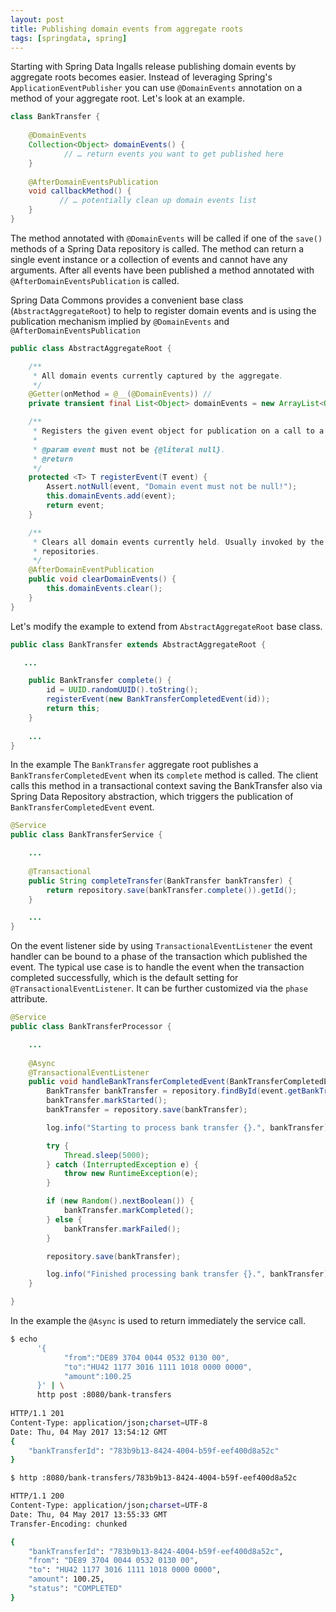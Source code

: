 ```yaml
---
layout: post
title: Publishing domain events from aggregate roots
tags: [springdata, spring]
---
```


Starting with Spring Data Ingalls release publishing domain events by aggregate roots becomes easier. Instead of leveraging Spring's `ApplicationEventPublisher` you can use `@DomainEvents` annotation on a method of your aggregate root.
Let's look at an example.

```java
class BankTransfer {
    
    @DomainEvents 
    Collection<Object> domainEvents() {
            // … return events you want to get published here
    }
    
    @AfterDomainEventsPublication 
    void callbackMethod() {
           // … potentially clean up domain events list
    }
}
```

The method annotated with `@DomainEvents` will be called if one of the `save()` methods of a Spring Data repository is called. The method can return a single event instance or a collection of events and cannot have any arguments. After all events have been published a method annotated with `@AfterDomainEventsPublication` is called.

Spring Data Commons provides a convenient base class (`AbstractAggregateRoot`) to help to register domain events and is using the publication mechanism implied by `@DomainEvents` and `@AfterDomainEventsPublication`   
  
```java
public class AbstractAggregateRoot {

	/**
	 * All domain events currently captured by the aggregate.
	 */
	@Getter(onMethod = @__(@DomainEvents)) //
	private transient final List<Object> domainEvents = new ArrayList<Object>();

	/**
	 * Registers the given event object for publication on a call to a Spring Data repository's save method.
	 * 
	 * @param event must not be {@literal null}.
	 * @return
	 */
	protected <T> T registerEvent(T event) {
		Assert.notNull(event, "Domain event must not be null!");
		this.domainEvents.add(event);
		return event;
	}

	/**
	 * Clears all domain events currently held. Usually invoked by the infrastructure in place in Spring Data
	 * repositories.
	 */
	@AfterDomainEventPublication
	public void clearDomainEvents() {
		this.domainEvents.clear();
	}
}
```
  
Let's modify the example to extend from `AbstractAggregateRoot` base class.
  
```java
public class BankTransfer extends AbstractAggregateRoot {

   ...

    public BankTransfer complete() {
        id = UUID.randomUUID().toString();
        registerEvent(new BankTransferCompletedEvent(id));
        return this;
    }
    
    ...
}
```

In the example The `BankTransfer` aggregate root publishes a `BankTransferCompletedEvent` when its `complete` method is called.
The client calls this method in a transactional context saving the BankTransfer also via Spring Data Repository abstraction, which triggers the publication of `BankTransferCompletedEvent` event.

```java
@Service
public class BankTransferService {

    ...
    
    @Transactional
    public String completeTransfer(BankTransfer bankTransfer) {
        return repository.save(bankTransfer.complete()).getId();
    }

    ...
}
```

On the event listener side by using `TransactionalEventListener` the event handler can be bound to a phase of the transaction which published the event. The typical use case is to handle the event when the transaction completed successfully, which is the default setting for `@TransactionalEventListener`. It can be further customized via the `phase` attribute. 

```java
@Service
public class BankTransferProcessor {

    ...
    
    @Async
    @TransactionalEventListener
    public void handleBankTransferCompletedEvent(BankTransferCompletedEvent event) {
        BankTransfer bankTransfer = repository.findById(event.getBankTransferId());
        bankTransfer.markStarted();
        bankTransfer = repository.save(bankTransfer);

        log.info("Starting to process bank transfer {}.", bankTransfer);

        try {
            Thread.sleep(5000);
        } catch (InterruptedException e) {
            throw new RuntimeException(e);
        }

        if (new Random().nextBoolean()) {
            bankTransfer.markCompleted();
        } else {
            bankTransfer.markFailed();
        }

        repository.save(bankTransfer);

        log.info("Finished processing bank transfer {}.", bankTransfer);
    }

}
``` 

In the example the `@Async` is used to return immediately the service call.   
  
  
```bash
$ echo 
      '{
            "from":"DE89 3704 0044 0532 0130 00",
            "to":"HU42 1177 3016 1111 1018 0000 0000",
            "amount":100.25
      }' | \
      http post :8080/bank-transfers
     
HTTP/1.1 201
Content-Type: application/json;charset=UTF-8
Date: Thu, 04 May 2017 13:54:12 GMT      
{
    "bankTransferId": "783b9b13-8424-4004-b59f-eef400d8a52c"
}      
```

```bash
$ http :8080/bank-transfers/783b9b13-8424-4004-b59f-eef400d8a52c

HTTP/1.1 200
Content-Type: application/json;charset=UTF-8
Date: Thu, 04 May 2017 13:55:33 GMT
Transfer-Encoding: chunked

{
    "bankTransferId": "783b9b13-8424-4004-b59f-eef400d8a52c",
    "from": "DE89 3704 0044 0532 0130 00",
    "to": "HU42 1177 3016 1111 1018 0000 0000",  
    "amount": 100.25,
    "status": "COMPLETED"
}
```



